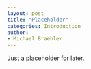 ```yaml
---
layout: post
title: "Placeholder"
categories: Introduction
author:
- Michael Braehler
---
```


Just a placeholder for later.
